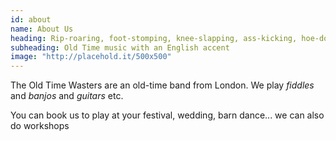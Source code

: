 ```yaml
---
id: about
name: About Us
heading: Rip-roaring, foot-stomping, knee-slapping, ass-kicking, hoe-downing, 
subheading: Old Time music with an English accent
image: "http://placehold.it/500x500"
---
```


The Old Time Wasters are an old-time band from London. We play *fiddles* and *banjos* and *guitars* etc.

You can book us to play at your festival, wedding, barn dance... we can also do workshops